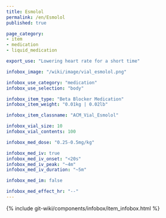```yaml
---
title: Esmolol
permalink: /en/Esmolol
published: true

page_category:
- item
- medication
- liquid_medication

export_use: "Lowering heart rate for a short time"

infobox_image: "/wiki/image/vial_esmolol.png"

infobox_use_category: "medication"
infobox_use_selection: "body"

infobox_item_type: "Beta Blocker Medication"
infobox_item_weight: "0.01kg | 0.02lb"

infobox_item_classname: "ACM_Vial_Esmolol"

infobox_vial_size: 10
infobox_vial_contents: 100

infobox_med_dose: "0.25-0.5mg/kg"

infobox_med_iv: true
infobox_med_iv_onset: "<20s"
infobox_med_iv_peak: "~4m"
infobox_med_iv_duration: "~5m"

infobox_med_im: false

infobox_med_effect_hr: "--"
---
```


{% include git-wiki/components/infobox/item_infobox.html %}